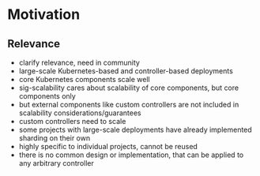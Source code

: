 # Motivation

## Relevance

- clarify relevance, need in community
- large-scale Kubernetes-based and controller-based deployments
- core Kubernetes components scale well
- sig-scalability cares about scalability of core components, but core components only
- but external components like custom controllers are not included in scalability considerations/guarantees
- custom controllers need to scale
- some projects with large-scale deployments have already implemented sharding on their own
- highly specific to individual projects, cannot be reused
- there is no common design or implementation, that can be applied to any arbitrary controller
